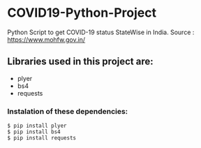 # COVID19-Python-Project
Python Script to get COVID-19 status StateWise in India.
Source : https://www.mohfw.gov.in/
## Libraries used in this project are:

- plyer
- bs4
- requests

### Instalation of these dependencies:

    $ pip install plyer
    $ pip install bs4
    $ pip install requests